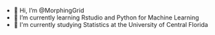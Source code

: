 - 👋 Hi, I’m @MorphingGrid
- 🌱 I’m currently learning Rstudio and Python for Machine Learning
- 🤠 I'm currently studying Statistics at the University of Central Florida

<!---
MorphingGrid/MorphingGrid is a ✨ special ✨ repository because its `README.md` (this file) appears on your GitHub profile.
You can click the Preview link to take a look at your changes.
--->
